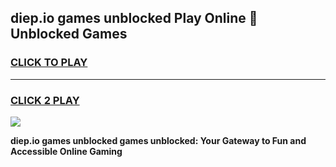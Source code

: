 
## diep.io games unblocked Play Online 👋 Unblocked Games
<h3>
<a href="https://premium.freeplayer.one?title=diep.io_games_unblocked&ref=19F">CLICK TO PLAY</a></h3>
<hr>

<h3>
<a href="https://premium.freeplayer.one?title=diep.io_games_unblocked&ref=19F">CLICK 2 PLAY</a>
  
</h3>

<a href="https://premium.freeplayer.one?title=diep.io_games_unblocked&ref=19F"><img src="https://clearcache.store/games.png"></a>


**diep.io games unblocked games unblocked: Your Gateway to Fun and Accessible Online Gaming**
